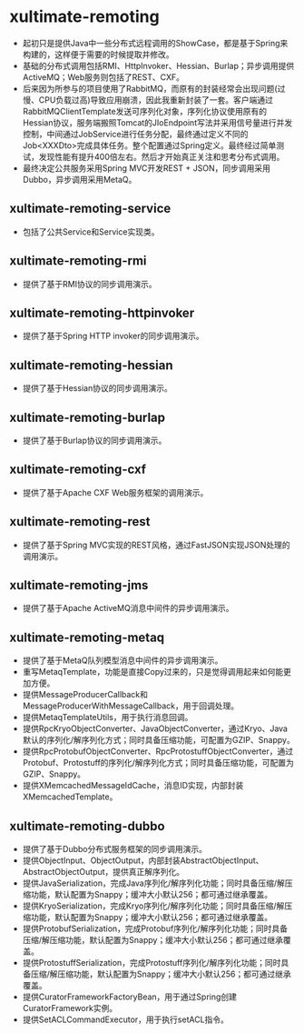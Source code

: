 # xultimate-remoting #

* 起初只是提供Java中一些分布式远程调用的ShowCase，都是基于Spring来构建的，这样便于需要的时候提取并修改。
* 基础的分布式调用包括RMI、HttpInvoker、Hessian、Burlap；异步调用提供ActiveMQ；Web服务则包括了REST、CXF。
* 后来因为所参与的项目使用了RabbitMQ，而原有的封装经常会出现问题(过慢、CPU负载过高)导致应用崩溃，因此我重新封装了一套。客户端通过RabbitMQClientTemplate发送可序列化对象，序列化协议使用原有的Hessian协议，服务端搬照Tomcat的JIoEndpoint写法并采用信号量进行并发控制，中间通过JobService进行任务分配，最终通过定义不同的Job\<XXXDto\>完成具体任务。整个配置通过Spring定义。最终经过简单测试，发现性能有提升400倍左右。然后才开始真正关注和思考分布式调用。
* 最终决定公共服务采用Spring MVC开发REST + JSON，同步调用采用Dubbo，异步调用采用MetaQ。


## xultimate-remoting-service ##

* 包括了公共Service和Service实现类。


## xultimate-remoting-rmi ##

* 提供了基于RMI协议的同步调用演示。


## xultimate-remoting-httpinvoker ##

* 提供了基于Spring HTTP invoker的同步调用演示。


## xultimate-remoting-hessian ##

* 提供了基于Hessian协议的同步调用演示。


## xultimate-remoting-burlap ##

* 提供了基于Burlap协议的同步调用演示。


## xultimate-remoting-cxf ##

* 提供了基于Apache CXF Web服务框架的调用演示。


## xultimate-remoting-rest ##

* 提供了基于Spring MVC实现的REST风格，通过FastJSON实现JSON处理的调用演示。


## xultimate-remoting-jms ##

* 提供了基于Apache ActiveMQ消息中间件的异步调用演示。


## xultimate-remoting-metaq ##

* 提供了基于MetaQ队列模型消息中间件的异步调用演示。
* 重写MetaqTemplate，功能是直接Copy过来的，只是觉得调用起来如何能更加方便。
* 提供MessageProducerCallback和MessageProducerWithMessageCallback，用于回调处理。
* 提供MetaqTemplateUtils，用于执行消息回调。
* 提供RpcKryoObjectConverter、JavaObjectConverter，通过Kryo、Java默认的序列化/解序列化方式；同时具备压缩功能，可配置为GZIP、Snappy。
* 提供RpcProtobufObjectConverter、RpcProtostuffObjectConverter，通过Protobuf、Protostuff的序列化/解序列化方式；同时具备压缩功能，可配置为GZIP、Snappy。
* 提供XMemcachedMessageIdCache，消息ID实现，内部封装XMemcachedTemplate。


## xultimate-remoting-dubbo ##

* 提供了基于Dubbo分布式服务框架的同步调用演示。
* 提供ObjectInput、ObjectOutput，内部封装AbstractObjectInput、AbstractObjectOutput，提供真正解序列化。
* 提供JavaSerialization，完成Java序列化/解序列化功能；同时具备压缩/解压缩功能，默认配置为Snappy；缓冲大小默认256；都可通过继承覆盖。
* 提供KryoSerialization，完成Kryo序列化/解序列化功能；同时具备压缩/解压缩功能，默认配置为Snappy；缓冲大小默认256；都可通过继承覆盖。
* 提供ProtobufSerialization，完成Protobuf序列化/解序列化功能；同时具备压缩/解压缩功能，默认配置为Snappy；缓冲大小默认256；都可通过继承覆盖。
* 提供ProtostuffSerialization，完成Protostuff序列化/解序列化功能；同时具备压缩/解压缩功能，默认配置为Snappy；缓冲大小默认256；都可通过继承覆盖。
* 提供CuratorFrameworkFactoryBean，用于通过Spring创建CuratorFramework实例。
* 提供SetACLCommandExecutor，用于执行setACL指令。